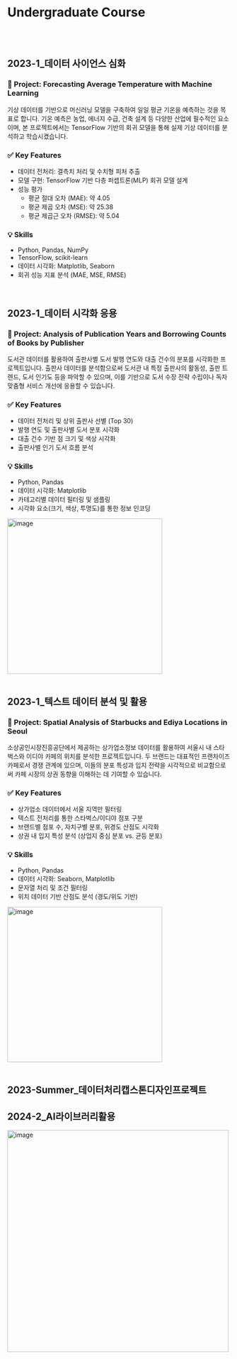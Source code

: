 # Undergraduate Course
<br>
<br>

## 2023-1_데이터 사이언스 심화
### 📌 Project: Forecasting Average Temperature with Machine Learning
기상 데이터를 기반으로 머신러닝 모델을 구축하여 일일 평균 기온을 예측하는 것을 목표로 합니다. 기온 예측은 농업, 에너지 수급, 건축 설계 등 다양한 산업에 필수적인 요소이며, 본 프로젝트에서는 TensorFlow 기반의 회귀 모델을 통해 실제 기상 데이터를 분석하고 학습시켰습니다.

### ✅ Key Features
- 데이터 전처리: 결측치 처리 및 수치형 피처 추출
- 모델 구현: TensorFlow 기반 다층 퍼셉트론(MLP) 회귀 모델 설계
- 성능 평가
  - 평균 절대 오차 (MAE): 약 4.05
  - 평균 제곱 오차 (MSE): 약 25.38
  - 평균 제곱근 오차 (RMSE): 약 5.04

### 💡 Skills
- Python, Pandas, NumPy
- TensorFlow, scikit-learn
- 데이터 시각화: Matplotlib, Seaborn
- 회귀 성능 지표 분석 (MAE, MSE, RMSE)
<br>


## 2023-1_데이터 시각화 응용
### 📌 Project: Analysis of Publication Years and Borrowing Counts of Books by Publisher
도서관 데이터를 활용하여 출판사별 도서 발행 연도와 대출 건수의 분포를 시각화한 프로젝트입니다. 출판사 데이터를 분석함으로써 도서관 내 특정 출판사의 활동성, 출판 트렌드, 도서 인기도 등을 파악할 수 있으며, 이를 기반으로 도서 수장 전략 수립이나 독자 맞춤형 서비스 개선에 응용할 수 있습니다.

### ✅ Key Features
- 데이터 전처리 및 상위 출판사 선별 (Top 30)
- 발행 연도 및 출판사별 도서 분포 시각화
- 대출 건수 기반 점 크기 및 색상 시각화
- 출판사별 인기 도서 흐름 분석

### 💡 Skills
- Python, Pandas
- 데이터 시각화: Matplotlib
- 카테고리별 데이터 필터링 및 샘플링
- 시각화 요소(크기, 색상, 투명도)를 통한 정보 인코딩
<img height="350" alt="image" src="https://github.com/user-attachments/assets/e0ceade4-6e18-485c-a653-446160a59b44">
<br>
<br>


## 2023-1_텍스트 데이터 분석 및 활용
### 📌 Project: Spatial Analysis of Starbucks and Ediya Locations in Seoul
소상공인시장진흥공단에서 제공하는 상가업소정보 데이터를 활용하여 서울시 내 스타벅스와 이디야 카페의 위치를 분석한 프로젝트입니다. 두 브랜드는 대표적인 프랜차이즈 카페로서 경쟁 관계에 있으며, 이들의 분포 특성과 입지 전략을 시각적으로 비교함으로써 카페 시장의 상권 동향을 이해하는 데 기여할 수 있습니다.

### ✅ Key Features
- 상가업소 데이터에서 서울 지역만 필터링
- 텍스트 전처리를 통한 스타벅스/이디야 점포 구분
- 브랜드별 점포 수, 자치구별 분포, 위경도 산점도 시각화
- 상권 내 입지 특성 분석 (상업지 중심 분포 vs. 균등 분포)

### 💡 Skills
- Python, Pandas
- 데이터 시각화: Seaborn, Matplotlib
- 문자열 처리 및 조건 필터링
- 위치 데이터 기반 산점도 분석 (경도/위도 기반)
<img height="350" alt="image" src="https://github.com/user-attachments/assets/dc105a27-96f6-4cac-8b71-2ce79ea9cfbd">
<br>
<br>


## 2023-Summer_데이터처리캡스톤디자인프로젝트



## 2024-2_AI라이브러리활용


<img height="500" alt="image" src="https://github.com/user-attachments/assets/b9042caf-1e03-4960-815a-809eec48389c" />
